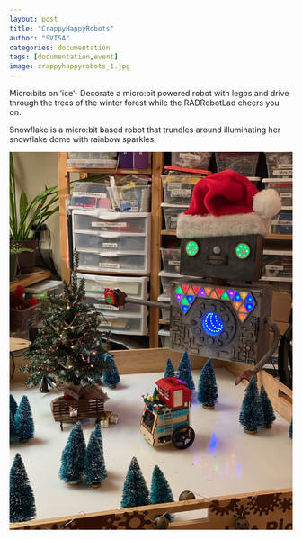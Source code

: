```yaml
---
layout: post
title: "CrappyHappyRobots"
author: "SVISA"
categories: documentation
tags: [documentation,event]
image: crappyhappyrobots_1.jpg
---
```



Micro:bits on ‘ice’- Decorate a micro:bit powered robot with legos and drive through the trees of the winter forest while the RADRobotLad cheers you on.

Snowflake is a micro:bit based robot that trundles around illuminating her snowflake dome with rainbow sparkles.

![](/assets/img/crappyhappyrobots_2.jpg)